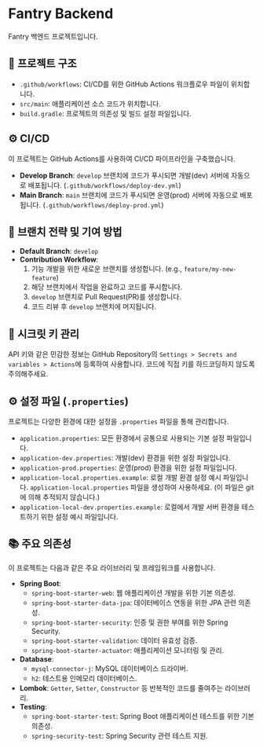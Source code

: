 # Fantry Backend

Fantry 백엔드 프로젝트입니다.

## 🚀 프로젝트 구조

- `.github/workflows`: CI/CD를 위한 GitHub Actions 워크플로우 파일이 위치합니다.
- `src/main`: 애플리케이션 소스 코드가 위치합니다.
- `build.gradle`: 프로젝트의 의존성 및 빌드 설정 파일입니다.

## ⚙️ CI/CD

이 프로젝트는 GitHub Actions를 사용하여 CI/CD 파이프라인을 구축했습니다.

- **Develop Branch**: `develop` 브랜치에 코드가 푸시되면 개발(dev) 서버에 자동으로 배포됩니다. (`.github/workflows/deploy-dev.yml`)
- **Main Branch**: `main` 브랜치에 코드가 푸시되면 운영(prod) 서버에 자동으로 배포됩니다. (`.github/workflows/deploy-prod.yml`)

## 🌿 브랜치 전략 및 기여 방법

- **Default Branch**: `develop`
- **Contribution Workflow**:
    1.  기능 개발을 위한 새로운 브랜치를 생성합니다. (e.g., `feature/my-new-feature`)
    2.  해당 브랜치에서 작업을 완료하고 코드를 푸시합니다.
    3.  `develop` 브랜치로 Pull Request(PR)를 생성합니다.
    4.  코드 리뷰 후 `develop` 브랜치에 머지됩니다.

## 🔑 시크릿 키 관리

API 키와 같은 민감한 정보는 GitHub Repository의 `Settings > Secrets and variables > Actions`에 등록하여 사용합니다. 코드에 직접 키를 하드코딩하지 않도록 주의해주세요.

## ⚙️ 설정 파일 (`.properties`)

프로젝트는 다양한 환경에 대한 설정을 `.properties` 파일을 통해 관리합니다.

- `application.properties`: 모든 환경에서 공통으로 사용되는 기본 설정 파일입니다.
- `application-dev.properties`: 개발(dev) 환경을 위한 설정 파일입니다.
- `application-prod.properties`: 운영(prod) 환경을 위한 설정 파일입니다.
- `application-local.properties.example`: 로컬 개발 환경 설정 예시 파일입니다. `application-local.properties` 파일을 생성하여 사용하세요. (이 파일은 git에 의해 추적되지 않습니다.)
- `application-local-dev.properties.example`: 로컬에서 개발 서버 환경을 테스트하기 위한 설정 예시 파일입니다.

## 📚 주요 의존성

이 프로젝트는 다음과 같은 주요 라이브러리 및 프레임워크를 사용합니다.

- **Spring Boot**:
    - `spring-boot-starter-web`: 웹 애플리케이션 개발을 위한 기본 의존성.
    - `spring-boot-starter-data-jpa`: 데이터베이스 연동을 위한 JPA 관련 의존성.
    - `spring-boot-starter-security`: 인증 및 권한 부여를 위한 Spring Security.
    - `spring-boot-starter-validation`: 데이터 유효성 검증.
    - `spring-boot-starter-actuator`: 애플리케이션 모니터링 및 관리.
- **Database**:
    - `mysql-connector-j`: MySQL 데이터베이스 드라이버.
    - `h2`: 테스트용 인메모리 데이터베이스.
- **Lombok**: `Getter`, `Setter`, `Constructor` 등 반복적인 코드를 줄여주는 라이브러리.
- **Testing**:
    - `spring-boot-starter-test`: Spring Boot 애플리케이션 테스트를 위한 기본 의존성.
    - `spring-security-test`: Spring Security 관련 테스트 지원.
